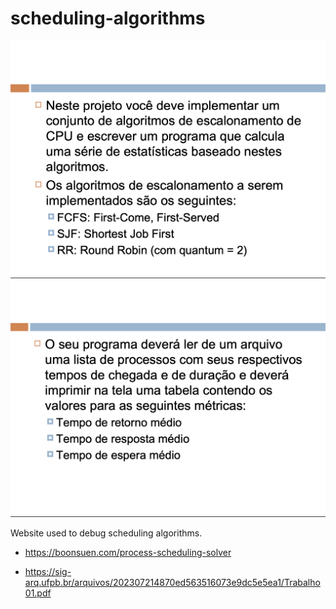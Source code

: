# scheduling-algorithms

![Alt text](image.png)
![Alt text](image-1.png)

Website used to debug scheduling algorithms.

- <https://boonsuen.com/process-scheduling-solver>

- <https://sig-arq.ufpb.br/arquivos/202307214870ed563516073e9dc5e5ea1/Trabalho01.pdf>
